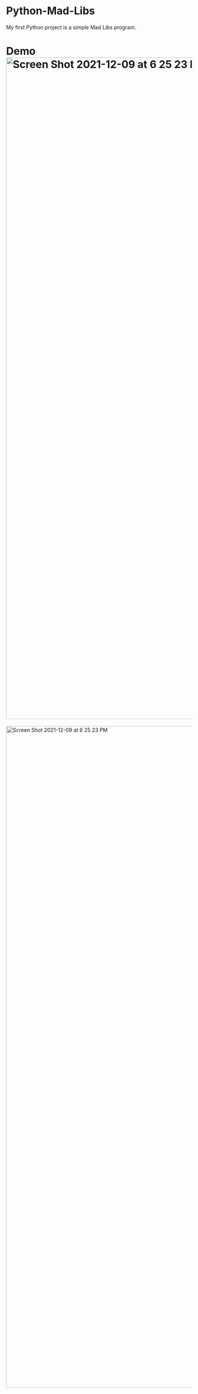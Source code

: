 # Python-Mad-Libs
My first Python project is a simple Mad Libs program.

# Demo<img width="1790" alt="Screen Shot 2021-12-09 at 6 25 23 PM" src="https://user-images.githubusercontent.com/52815609/145491741-6df4b4fa-3126-4fa9-8cc8-02e435e82c10.png">

<a src="https://watch.screencastify.com/v/LlNGQ9KYp3r7q6g6UeYt"><img width="1790" alt="Screen Shot 2021-12-09 at 6 25 23 PM" src="https://user-images.githubusercontent.com/52815609/145491741-6df4b4fa-3126-4fa9-8cc8-02e435e82c10.png"></a>
